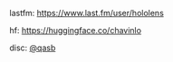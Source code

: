 lastfm: https://www.last.fm/user/hololens

hf: https://huggingface.co/chavinlo

disc: [@qasb](https://discord.com/users/750033311098994688)
